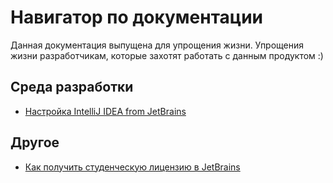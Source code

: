 # Навигатор по документации

Данная документация выпущена для упрощения жизни. Упрощения жизни разработчикам, которые захотят работать с данным продуктом :)


Среда разработки
---
* [Настройка IntelliJ IDEA from JetBrains](setting_idea.md)

Другое
---
* [Как получить студенческую лицензию в JetBrains](how_get_student_licence.md)